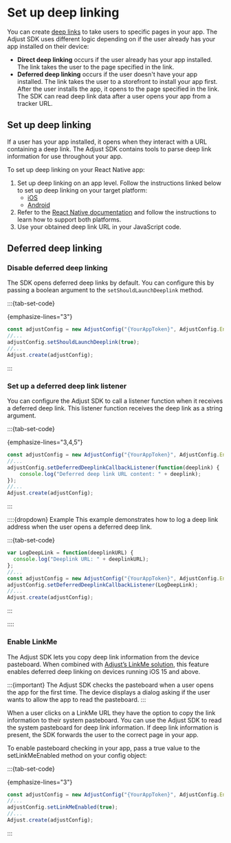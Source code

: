# Set up deep linking

You can create [deep links](https://help.adjust.com/en/article/deep-links) to take users to specific pages in your app. The Adjust SDK uses different logic depending on if the user already has your app installed on their device:

- **Direct deep linking** occurs if the user already has your app installed. The link takes the user to the page specified in the link.
- **Deferred deep linking** occurs if the user doesn't have your app installed. The link takes the user to a storefront to install your app first. After the user installs the app, it opens to the page specified in the link.
The SDK can read deep link data after a user opens your app from a tracker URL.

## Set up deep linking

If a user has your app installed, it opens when they interact with a URL containing a deep link. The Adjust SDK contains tools to parse deep link information for use throughout your app.

To set up deep linking on your React Native app:

1. Set up deep linking on an app level. Follow the instructions linked below to set up deep linking on your target platform:
   - [iOS](https://help.adjust.com/en/article/deep-linking-ios-sdk)
   - [Android](https://help.adjust.com/en/article/deep-linking-android-sdk)
2. Refer to the [React Native documentation](https://reactnative.dev/docs/linking.html) and follow the instructions to learn how to support both platforms.
3. Use your obtained deep link URL in your JavaScript code.

## Deferred deep linking

### Disable deferred deep linking

The SDK opens deferred deep links by default. You can configure this by passing a boolean argument to the `setShouldLaunchDeeplink` method.

:::{tab-set-code}

{emphasize-lines="3"}
```js
const adjustConfig = new AdjustConfig("{YourAppToken}", AdjustConfig.EnvironmentSandbox);
//...
adjustConfig.setShouldLaunchDeeplink(true);
//...
Adjust.create(adjustConfig);
```
:::

### Set up a deferred deep link listener

You can configure the Adjust SDK to call a listener function when it receives a deferred deep link. This listener function receives the deep link as a string argument.

:::{tab-set-code}

{emphasize-lines="3,4,5"}
```js
const adjustConfig = new AdjustConfig("{YourAppToken}", AdjustConfig.EnvironmentSandbox);
//...
adjustConfig.setDeferredDeeplinkCallbackListener(function(deeplink) {
    console.log("Deferred deep link URL content: " + deeplink);
});
//...
Adjust.create(adjustConfig);
```
:::

::::{dropdown} Example
This example demonstrates how to log a deep link address when the user opens a deferred deep link.

:::{tab-set-code}

```js
var LogDeepLink = function(deeplinkURL) {
  console.log("Deeplink URL: " + deeplinkURL);
};
//...
const adjustConfig = new AdjustConfig("{YourAppToken}", AdjustConfig.EnvironmentSandbox);
adjustConfig.setDeferredDeeplinkCallbackListener(LogDeepLink);
//...
Adjust.create(adjustConfig);
```
:::

::::

### Enable LinkMe

The Adjust SDK lets you copy deep link information from the device pasteboard. When combined with [Adjust’s LinkMe solution](https://help.adjust.com/en/article/linkme), this feature enables deferred deep linking on devices running iOS 15 and above.

:::{important}
The Adjust SDK checks the pasteboard when a user opens the app for the first time. The device displays a dialog asking if the user wants to allow the app to read the pasteboard.
:::

When a user clicks on a LinkMe URL they have the option to copy the link information to their system pasteboard. You can use the Adjust SDK to read the system pasteboard for deep link information. If deep link information is present, the SDK forwards the user to the correct page in your app.

To enable pasteboard checking in your app, pass a true value to the setLinkMeEnabled method on your config object:

:::{tab-set-code}

{emphasize-lines="3"}
```js
const adjustConfig = new AdjustConfig("{YourAppToken}", AdjustConfig.EnvironmentSandbox);
//...
adjustConfig.setLinkMeEnabled(true);
//...
Adjust.create(adjustConfig);
```
:::
